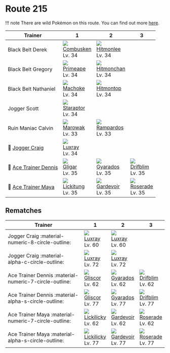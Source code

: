 # Route 215

!!! note
    There are wild Pokémon on this route. You can find out more [here](../../wild_pokemon/route_215/).


Trainer                                   | 1                                 | 2                                  | 3
---                                       | ---                               | ---                                | ---
Black Belt Derek                          | ![][256]<br>[Combusken]<br>Lv. 34 | ![][106]<br>[Hitmonlee]<br>Lv. 34  | &nbsp;
Black Belt Gregory                        | ![][057]<br>[Primeape]<br>Lv. 34  | ![][107]<br>[Hitmonchan]<br>Lv. 34 | &nbsp;
Black Belt Nathaniel                      | ![][067]<br>[Machoke]<br>Lv. 34   | ![][237]<br>[Hitmontop]<br>Lv. 34  | &nbsp;
Jogger Scott                              | ![][398]<br>[Staraptor]<br>Lv. 34 | &nbsp;                             | &nbsp;
Ruin Maniac Calvin                        | ![][105]<br>[Marowak]<br>Lv. 33   | ![][409]<br>[Rampardos]<br>Lv. 33  | &nbsp;
:repeat: [Jogger Craig](#rematches)       | ![][405]<br>[Luxray]<br>Lv. 34    | &nbsp;                             | &nbsp;
:repeat: [Ace Trainer Dennis](#rematches) | ![][207]<br>[Gligar]<br>Lv. 35    | ![][130]<br>[Gyarados]<br>Lv. 35   | ![][426]<br>[Drifblim]<br>Lv. 35
:repeat: [Ace Trainer Maya](#rematches)   | ![][108]<br>[Lickitung]<br>Lv. 35 | ![][282]<br>[Gardevoir]<br>Lv. 35  | ![][407]<br>[Roserade]<br>Lv. 35

## Rematches

Trainer                                                | 1                                  | 2                                 | 3
---                                                    | ---                                | ---                               | ---
Jogger Craig :material-numeric-8-circle-outline:       | ![][405]<br>[Luxray]<br>Lv. 60     | ![][405]<br>[Luxray]<br>Lv. 60    | &nbsp;
Jogger Craig :material-alpha-c-circle-outline:         | ![][405]<br>[Luxray]<br>Lv. 72     | ![][405]<br>[Luxray]<br>Lv. 72    | &nbsp;
Ace Trainer Dennis :material-numeric-7-circle-outline: | ![][472]<br>[Gliscor]<br>Lv. 62    | ![][130]<br>[Gyarados]<br>Lv. 62  | ![][426]<br>[Drifblim]<br>Lv. 62
Ace Trainer Dennis :material-alpha-s-circle-outline:   | ![][472]<br>[Gliscor]<br>Lv. 77    | ![][130]<br>[Gyarados]<br>Lv. 77  | ![][426]<br>[Drifblim]<br>Lv. 77
Ace Trainer Maya :material-numeric-7-circle-outline:   | ![][463]<br>[Lickilicky]<br>Lv. 62 | ![][282]<br>[Gardevoir]<br>Lv. 62 | ![][407]<br>[Roserade]<br>Lv. 62
Ace Trainer Maya :material-alpha-s-circle-outline:     | ![][463]<br>[Lickilicky]<br>Lv. 77 | ![][282]<br>[Gardevoir]<br>Lv. 77 | ![][407]<br>[Roserade]<br>Lv. 77

[Primeape]: ../../pokemons/057/
[Machoke]: ../../pokemons/067/
[Marowak]: ../../pokemons/105/
[Hitmonlee]: ../../pokemons/106/
[Hitmonchan]: ../../pokemons/107/
[Lickitung]: ../../pokemons/108/
[Gyarados]: ../../pokemons/130/
[Gligar]: ../../pokemons/207/
[Hitmontop]: ../../pokemons/237/
[Combusken]: ../../pokemons/256/
[Gardevoir]: ../../pokemons/282/
[Staraptor]: ../../pokemons/398/
[Luxray]: ../../pokemons/405/
[Roserade]: ../../pokemons/407/
[Rampardos]: ../../pokemons/409/
[Drifblim]: ../../pokemons/426/
[Lickilicky]: ../../pokemons/463/
[Gliscor]: ../../pokemons/472/
[057]: ../img/pokemon/057.png
[067]: ../img/pokemon/067.png
[105]: ../img/pokemon/105.png
[106]: ../img/pokemon/106.png
[107]: ../img/pokemon/107.png
[108]: ../img/pokemon/108.png
[130]: ../img/pokemon/130.png
[207]: ../img/pokemon/207.png
[237]: ../img/pokemon/237.png
[256]: ../img/pokemon/256.png
[282]: ../img/pokemon/282.png
[398]: ../img/pokemon/398.png
[405]: ../img/pokemon/405.png
[407]: ../img/pokemon/407.png
[409]: ../img/pokemon/409.png
[426]: ../img/pokemon/426.png
[463]: ../img/pokemon/463.png
[472]: ../img/pokemon/472.png
